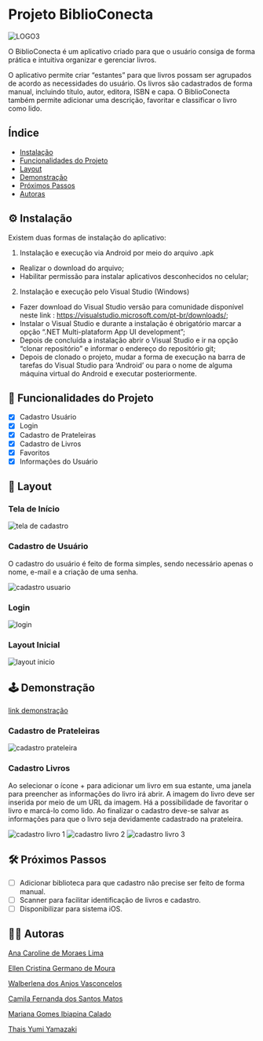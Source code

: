 # Projeto  BiblioConecta

![LOGO3](./assets/LOGO3.jpg)

O BiblioConecta é um aplicativo criado para que o usuário consiga de forma prática e intuitiva organizar e gerenciar livros. 

O aplicativo permite criar “estantes” para que livros possam ser agrupados de acordo as necessidades do usuário. Os livros são cadastrados de forma manual, incluindo título, autor, editora, ISBN e capa. O BiblioConecta também permite adicionar uma descrição, favoritar e classificar o livro como lido.

## Índice
<a name="nome"></a> 

- [Instalação](#nome1)
- [Funcionalidades do Projeto](#nome2)
- [Layout](#nome3)
- [Demonstração](#nome4)
- [Próximos Passos](#nome5)
- [Autoras](#nome6)

## ⚙️ <a id="nome1">Instalação</a>

Existem duas formas de instalação do aplicativo:
1)	Instalação e execução via Android por meio do arquivo .apk
- Realizar o download do arquivo;
- Habilitar permissão para instalar aplicativos desconhecidos no celular;

2)	Instalação e execução pelo Visual Studio (Windows)
- Fazer download do Visual Studio versão para comunidade disponível neste link : https://visualstudio.microsoft.com/pt-br/downloads/;
- Instalar o Visual Studio e durante a instalação é obrigatório marcar a opção “.NET Multi-plataform App UI development”;
- Depois de concluída a instalação abrir o Visual Studio e ir na opção “clonar repositório” e informar o endereço do repositório git;
- Depois de clonado o projeto, mudar a forma de execução na barra de tarefas do Visual Studio para ‘Android’ ou para o nome de alguma máquina virtual do Android e executar posteriormente.

## 📲 <a id="nome2">Funcionalidades do Projeto</a>

- [x] Cadastro Usuário
- [x] Login
- [x] Cadastro de Prateleiras
- [x] Cadastro de Livros
- [x] Favoritos
- [x] Informações do Usuário

## 📰 <a id="nome3">Layout</a>

### Tela de Início
![tela de cadastro](./assets/inicio.jpg)

### Cadastro de Usuário
O cadastro do usuário é feito de forma simples, sendo necessário apenas o nome, e-mail e a criação de uma senha.

![cadastro usuario](./assets/cadastro.jpg)

### Login
![login](./assets/login.jpg)

### Layout Inicial
![layout inicio](./assets/layoutinicio.jpg)

## 🕹️ <a id="nome4">Demonstração</a>

[link demonstração]( link)

### Cadastro de Prateleiras
![cadastro prateleira](./assets/cadastroprateleira.jpg)

### Cadastro Livros

Ao selecionar o ícone + para adicionar um livro em sua estante, uma janela para preencher as informações do livro irá abrir. A imagem do livro deve ser inserida por meio de um URL da imagem. Há a possibilidade de favoritar o livro e marcá-lo como lido. Ao finalizar o cadastro deve-se salvar as informações para que o livro seja devidamente cadastrado na prateleira.

![cadastro livro 1](./assets/cadastro%20livro%201.jpg)
![cadastro livro 2](./assets/cadastro%20livro%202.jpg)
![cadastro livro 3](./assets/cadastro%20livro%203.jpg)

## 🛠️ <a id="nome5">Próximos Passos</a>

- [ ] Adicionar biblioteca para que cadastro não precise ser feito de forma manual.
- [ ] Scanner para facilitar identificação de livros e cadastro.
- [ ] Disponibilizar para sistema iOS.

## 👩‍💻 <a id="nome6">Autoras</a>

<a href="https://github.com/anamoraeslima">Ana Caroline de Moraes Lima</a>

<a href="https://github.com/ellen-moura">Ellen Cristina Germano de Moura</a>

<a href="https://github.com/WalVasconcelos">Walberlena dos Anjos Vasconcelos</a>

<a href="https://github.com/caiiibr">Camila Fernanda dos Santos Matos</a>

<a href="https://github.com/marigic">Mariana Gomes Ibiapina Calado</a>

<a href="https://github.com/ThaisYamazaki">Thais Yumi Yamazaki</a>
